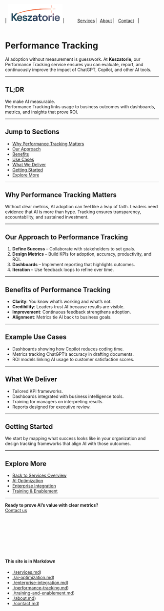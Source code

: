 | [<img src="../Keszatorie_logo.png" alt="Keszatorie Logo" height="60">](https://keszatorie.com/)| &nbsp;&nbsp;&nbsp;&nbsp;&nbsp;&nbsp;&nbsp;&nbsp;&nbsp;&nbsp;[Services](/services/) |&nbsp;&nbsp;[About](../about.md) |&nbsp;&nbsp; [Contact](../contact.md) &nbsp;&nbsp;|
<br><br>
# Performance Tracking

AI adoption without measurement is guesswork. At **Keszatorie**, our Performance Tracking service ensures you can evaluate, report, and continuously improve the impact of ChatGPT, Copilot, and other AI tools.

---

## TL;DR
We make AI measurable.  
Performance Tracking links usage to business outcomes with dashboards, metrics, and insights that prove ROI.

---

## Jump to Sections
- [Why Performance Tracking Matters](#why-performance-tracking-matters)  
- [Our Approach](#our-approach-to-performance-tracking)  
- [Benefits](#benefits-of-performance-tracking)  
- [Use Cases](#example-use-cases)  
- [What We Deliver](#what-we-deliver)  
- [Getting Started](#getting-started)  
- [Explore More](#explore-more)  

---

## Why Performance Tracking Matters
Without clear metrics, AI adoption can feel like a leap of faith. Leaders need evidence that AI is more than hype. Tracking ensures transparency, accountability, and sustained investment.

---

## Our Approach to Performance Tracking
1. **Define Success** – Collaborate with stakeholders to set goals.  
2. **Design Metrics** – Build KPIs for adoption, accuracy, productivity, and ROI.  
3. **Dashboards** – Implement reporting that highlights outcomes.  
4. **Iteration** – Use feedback loops to refine over time.

---

## Benefits of Performance Tracking
- **Clarity**: You know what’s working and what’s not.  
- **Credibility**: Leaders trust AI because results are visible.  
- **Improvement**: Continuous feedback strengthens adoption.  
- **Alignment**: Metrics tie AI back to business goals.  

---

## Example Use Cases
- Dashboards showing how Copilot reduces coding time.  
- Metrics tracking ChatGPT’s accuracy in drafting documents.  
- ROI models linking AI usage to customer satisfaction scores.  

---

## What We Deliver
- Tailored KPI frameworks.  
- Dashboards integrated with business intelligence tools.  
- Training for managers on interpreting results.  
- Reports designed for executive review.  

---

## Getting Started
We start by mapping what success looks like in your organization and design tracking frameworks that align AI with those outcomes.

---

## Explore More
- [Back to Services Overview](../)  
- [AI Optimization](./ai-optimization.md)  
- [Enterprise Integration](./enterprise-integration.md)  
- [Training & Enablement](./training-and-enablement.md)  

---

**Ready to prove AI’s value with clear metrics?**  
[Contact us](../contact.md)


<br><br><br><br>
---
#### This site is in Markdown
- [./services.md](https://keszatorie.com/services/index.md))
- [./ai-optimization.md](https://keszatorie.com/services/ai-optimization.md))
- [./enterprise-integration.md](https://keszatorie.com/services/enterprise-integration.md))
- [./performance-tracking.md](https://keszatorie.com/services/performance-tracking.md))
- [./training-and-enablement.md](https://keszatorie.com/services/training-and-enablement.md))
- [./about.md](https://keszatorie.com/about.md))  
- [./contact.md](https://keszatorie.com/contact.md))  
